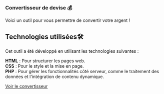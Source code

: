 ### Convertisseur de devise 💰

Voici un outil pour vous permettre de convertir votre argent ! 

## Technologies utilisées🛠 
Cet outil a été développé en utilisant les technologies suivantes :

**HTML** : Pour structurer les pages web.\
**CSS** : Pour le style et la mise en page.\
**PHP** : Pour gérer les fonctionnalités côté serveur, comme le traitement des données et l'intégration de contenu dynamique.

[Voir le convertisseur](https://www.convertisseur.dallarinicolas.fr)
